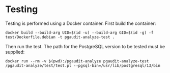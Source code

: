 # Testing

Testing is performed using a Docker container. First build the container:
```
docker build --build-arg UID=$(id -u) --build-arg GID=$(id -g) -f test/Dockerfile.debian -t pgaudit-analyze-test .
```
Then run the test. The path for the PostgreSQL version to be tested must be supplied:
```
docker run --rm -v $(pwd):/pgaudit-analyze pgaudit-analyze-test /pgaudit-analyze/test/test.pl --pgsql-bin=/usr/lib/postgresql/13/bin
```
